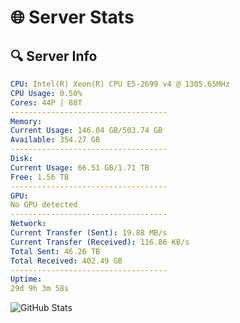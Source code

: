 # 🌐 Server Stats
## 🔍 Server Info
```yaml
CPU: Intel(R) Xeon(R) CPU E5-2699 v4 @ 1305.65MHz
CPU Usage: 0.50%
Cores: 44P | 88T
-----------------------------------
Memory:
Current Usage: 146.04 GB/503.74 GB
Available: 354.27 GB
-----------------------------------
Disk:
Current Usage: 66.51 GB/1.71 TB
Free: 1.56 TB
-----------------------------------
GPU:
No GPU detected
-----------------------------------
Network:
Current Transfer (Sent): 19.88 MB/s
Current Transfer (Received): 116.86 KB/s
Total Sent: 46.26 TB
Total Received: 402.49 GB
-----------------------------------
Uptime:
29d 9h 3m 58s
```
![GitHub Stats](https://img.shields.io/badge/Updated-2025-04-06_06:26:47-blue)
